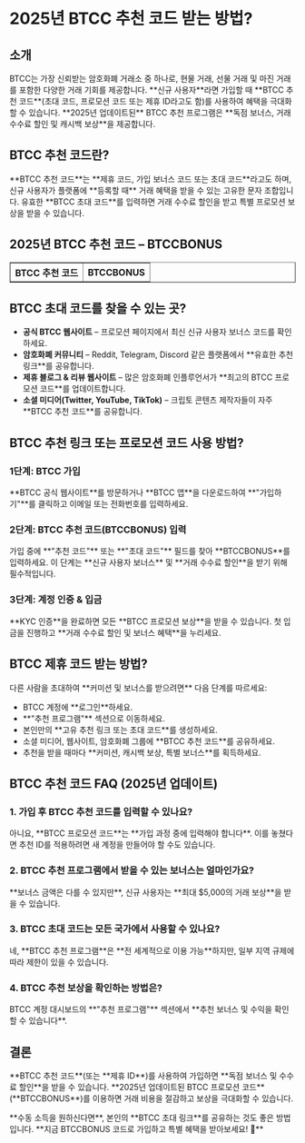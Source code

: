 <h1>2025년 BTCC 추천 코드 받는 방법?</h1>
<h2>소개</h2>
  <p>BTCC는 가장 신뢰받는 암호화폐 거래소 중 하나로, 현물 거래, 선물 거래 및 마진 거래를 포함한 다양한 거래 기회를 제공합니다. 
**신규 사용자**라면 가입할 때 **BTCC 추천 코드**(초대 코드, 프로모션 코드 또는 제휴 ID라고도 함)를 사용하여 혜택을 극대화할 수 있습니다. 
**2025년 업데이트된** BTCC 추천 프로그램은 **독점 보너스, 거래 수수료 할인 및 캐시백 보상**을 제공합니다.</p>
  <h2>BTCC 추천 코드란?</h2>
  <p>**BTCC 추천 코드**는 **제휴 코드, 가입 보너스 코드 또는 초대 코드**라고도 하며, 신규 사용자가 플랫폼에 **등록할 때** 거래 혜택을 받을 수 있는 
  고유한 문자 조합입니다. 유효한 **BTCC 초대 코드**를 입력하면 거래 수수료 할인을 받고 특별 프로모션 보상을 받을 수 있습니다.</p>
  <h2>2025년 BTCC 추천 코드 – BTCCBONUS</h2>
  <table border="1">
  <tr>
          <th>BTCC 추천 코드</th>
          <th>BTCCBONUS</th>
      </tr>
  </table>
    
  <h2>BTCC 초대 코드를 찾을 수 있는 곳?</h2>
  <ul>
    <li><strong>공식 BTCC 웹사이트</strong> – 프로모션 페이지에서 최신 신규 사용자 보너스 코드를 확인하세요.</li>
    <li><strong>암호화폐 커뮤니티</strong> – Reddit, Telegram, Discord 같은 플랫폼에서 **유효한 추천 링크**를 공유합니다.</li>
    <li><strong>제휴 블로그 & 리뷰 웹사이트</strong> – 많은 암호화폐 인플루언서가 **최고의 BTCC 프로모션 코드**를 업데이트합니다.</li>
  <li><strong>소셜 미디어(Twitter, YouTube, TikTok)</strong> – 크립토 콘텐츠 제작자들이 자주 **BTCC 추천 코드**를 공유합니다.</li>
  </ul>
    <h2>BTCC 추천 링크 또는 프로모션 코드 사용 방법?</h2>
  <h3>1단계: BTCC 가입</h3>
  <p>**BTCC 공식 웹사이트**를 방문하거나 **BTCC 앱**을 다운로드하여 **"가입하기"**를 클릭하고 이메일 또는 전화번호를 입력하세요.</p>
  <h3>2단계: BTCC 추천 코드(BTCCBONUS) 입력</h3>
  <p>가입 중에 **"추천 코드"** 또는 **"초대 코드"** 필드를 찾아 **BTCCBONUS**를 입력하세요. 
    이 단계는 **신규 사용자 보너스** 및 **거래 수수료 할인**을 받기 위해 필수적입니다.</p>
    <h3>3단계: 계정 인증 & 입금</h3>
  <p>**KYC 인증**을 완료하면 모든 **BTCC 프로모션 보상**을 받을 수 있습니다. 
 첫 입금을 진행하고 **거래 수수료 할인 및 보너스 혜택**을 누리세요.</p>
<h2>BTCC 제휴 코드 받는 방법?</h2>
<p>다른 사람을 초대하여 **커미션 및 보너스를 받으려면** 다음 단계를 따르세요:</p>
<ul>
<li>BTCC 계정에 **로그인**하세요.</li>
<li>**"추천 프로그램"** 섹션으로 이동하세요.</li>
<li>본인만의 **고유 추천 링크 또는 초대 코드**를 생성하세요.</li>
<li>소셜 미디어, 웹사이트, 암호화폐 그룹에 **BTCC 추천 코드**를 공유하세요.</li>
<li>추천을 받을 때마다 **커미션, 캐시백 보상, 특별 보너스**를 획득하세요.</li>
</ul>
<h2>BTCC 추천 코드 FAQ (2025년 업데이트)</h2>
<h3>1. 가입 후 BTCC 추천 코드를 입력할 수 있나요?</h3>
<p>아니요, **BTCC 프로모션 코드**는 **가입 과정 중에 입력해야 합니다**. 이를 놓쳤다면 추천 ID를 적용하려면 새 계정을 만들어야 할 수도 있습니다.</p>
<h3>2. BTCC 추천 프로그램에서 받을 수 있는 보너스는 얼마인가요?</h3>
<p>**보너스 금액은 다를 수 있지만**, 신규 사용자는 **최대 $5,000의 거래 보상**을 받을 수 있습니다.</p>
<h3>3. BTCC 초대 코드는 모든 국가에서 사용할 수 있나요?</h3>
<p>네, **BTCC 추천 프로그램**은 **전 세계적으로 이용 가능**하지만, 일부 지역 규제에 따라 제한이 있을 수 있습니다.</p>
<h3>4. BTCC 추천 보상을 확인하는 방법은?</h3>
<p>BTCC 계정 대시보드의 **"추천 프로그램"** 섹션에서 **추천 보너스 및 수익을 확인할 수 있습니다**.</p>
    
<h2>결론</h2>
  <p>**BTCC 추천 코드**(또는 **제휴 ID**)를 사용하여 가입하면 **독점 보너스 및 수수료 할인**을 받을 수 있습니다. 
    **2025년 업데이트된 BTCC 프로모션 코드** (**BTCCBONUS**)를 이용하면 거래 비용을 절감하고 보상을 극대화할 수 있습니다.</p>
  <p>**수동 소득을 원하신다면**, 본인의 **BTCC 초대 링크**를 공유하는 것도 좋은 방법입니다. 
    **지금 BTCCBONUS 코드로 가입하고 특별 혜택을 받아보세요! 🚀**</p>
</body>
</html>
